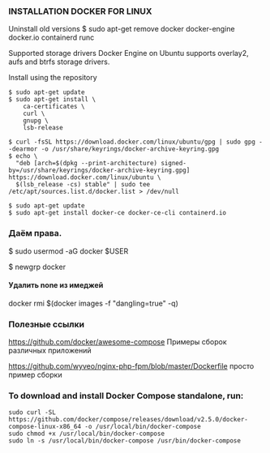 ### INSTALLATION DOCKER FOR LINUX

Uninstall old versions
$ sudo apt-get remove docker docker-engine docker.io containerd runc

Supported storage drivers
Docker Engine on Ubuntu supports overlay2, aufs and btrfs storage drivers.

Install using the repository

```
$ sudo apt-get update
$ sudo apt-get install \
    ca-certificates \
    curl \
    gnupg \
    lsb-release
    
$ curl -fsSL https://download.docker.com/linux/ubuntu/gpg | sudo gpg --dearmor -o /usr/share/keyrings/docker-archive-keyring.gpg
$ echo \
  "deb [arch=$(dpkg --print-architecture) signed-by=/usr/share/keyrings/docker-archive-keyring.gpg] https://download.docker.com/linux/ubuntu \
  $(lsb_release -cs) stable" | sudo tee /etc/apt/sources.list.d/docker.list > /dev/null

$ sudo apt-get update
$ sudo apt-get install docker-ce docker-ce-cli containerd.io
```
### Даём права.
$ sudo usermod -aG docker $USER

$ newgrp docker

#### Удалить none из имеджей
docker rmi $(docker images -f "dangling=true" -q)


### Полезные ссылки
https://github.com/docker/awesome-compose  Примеры сборок различных приложений

https://github.com/wyveo/nginx-php-fpm/blob/master/Dockerfile   просто пример сборки


### To download and install Docker Compose standalone, run:
```
sudo curl -SL https://github.com/docker/compose/releases/download/v2.5.0/docker-compose-linux-x86_64 -o /usr/local/bin/docker-compose
sudo chmod +x /usr/local/bin/docker-compose
sudo ln -s /usr/local/bin/docker-compose /usr/bin/docker-compose
```
